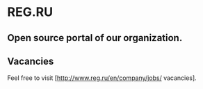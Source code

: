 # REG.RU
## Open source portal of our organization.

## Vacancies

Feel free to visit [http://www.reg.ru/en/company/jobs/ vacancies].

